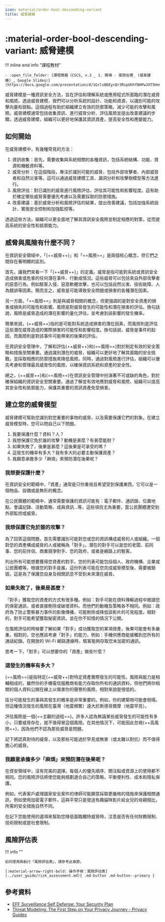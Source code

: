 ```yaml
---
icon: material/order-bool-descending-variant
title: 威脅建模
---
```

# :material-order-bool-descending-variant: 威脅建模

!!! inline end info "課程教材"

    - :open_file_folder: [課程簡報（CSCS, v.3 _ 1. 開場 - 風險在哪_ (威脅建模)_, Google Slides）](https://docs.google.com/presentation/d/1GrlsB6EycQr3RspUhhfBHPwJXT5Hnmhr/)

威脅建模是一種資訊安全方法，旨在評估和理解系統或應用程式所面臨的潛在威脅和風險。透過威脅建模，我們可以分析系統的設計、功能和資源，以識別可能的攻擊向量和弱點。這個過程有助於組織建立有效的防禦策略，減少可能的攻擊和風險。威脅建模通常包括收集資訊、進行威脅分析、評估風險並提出改善建議的步驟。透過威脅建模，組織可以更好地保護其資訊資產，提高安全性和應變能力。

## 如何開始

在威脅建模中，有幾種常見的方法：

1. 資訊收集：首先，需要收集與系統相關的各種資訊，包括系統結構、功能、資源和機敏資料等。
2. 威脅分析：在這個階段，專注於識別可能的威脅，包括外部攻擊者、內部威脅者和自然災害等。這可以通過威脅建模工具、漏洞分析和攻擊樹模型等方法進行。
3. 風險評估：對已識別的威脅進行風險評估，評估其可能性和影響程度。這有助於確定哪些威脅需要優先考慮以及需要採取的防禦措施。
4. 改善建議：基於威脅分析和風險評估的結果，提出改善建議，包括加強系統設計、實施安全控制和加強監控等。

透過這些方法，組織可以更全面地了解其資訊安全風險並制定相應的對策，從而提高系統的安全性和抵禦能力。

## 威脅與風險有什麼不同？

在資訊安全領域中，「{++威脅++}」和「==風險==」是兩個核心概念，但它們之間存在著明顯的區別。

首先，讓我們來看一下「{++威脅++}」的定義。威脅是指可能對系統或資訊安全造成損害或危害的任何潛在事件、行動或情況。這些威脅可以包括來自外部攻擊者的惡意行為，例如駭客入侵、惡意軟體攻擊，也可以包括自然災害、技術故障、人為錯誤等因素。簡而言之，威脅是可能導致安全問題或損害的各種潛在因素。

另一方面，「==風險==」則是與威脅相關的概念，但更強調的是對安全資產的損害或損失的可能性和影響。風險是對威脅發生的可能性和潛在損害的評估。換句話說，風險是威脅造成的潛在影響的量化評估，並考慮到該影響的發生機率。

簡單來說，{++威脅++}指的是可能對系統造成損害的潛在因素，而風險則是評估這些潛在威脅造成的實際損害的可能性和影響程度。換句話說，威脅是事件的起因，而風險則是對該事件可能帶來的後果的評估。

在資訊安全管理中，了解和評估{++威脅++}和{==風險==}對於制定有效的安全策略和措施至關重要。通過識別潛在的威脅，組織可以更好地了解其面臨的安全挑戰，並採取相應的防禦措施來降低風險。同時，通過對風險進行評估，組織可以優先考慮和管理最具威脅性的風險，以確保資訊系統和資產的安全性。

總之，{++威脅++}和{==風險==}在資訊安全管理中扮演著不可或缺的角色，對於確保組織的資訊安全至關重要。通過了解並有效地應對威脅和風險，組織可以提高其安全性和抵禦能力，保護其重要的資訊資產免受損害。

## 建立您的威脅模型

威脅建模可幫助您識別對您重要的事物的威脅，以及需要保護它們的對象。在建立威脅模型時，您可以問自己以下問題。

1. 我要保護什麼？資料？人？
2. 我想保護它免於誰的攻擊？動機是甚麼？有甚麼能耐？
3. 如果失敗了，後果是甚麼？這後果是可承受的嗎？
4. 這發生的機率有多大？我有多大的必要主動保護資產？
5. 我願意承擔多少「麻煩」來預防潛在後果呢？

### 我想要保護什麼？

在資訊安全的範疇中，「資產」通常是只你重視且希望受到保護東西，它可以是一個物品、設備或是無形的概念。

在公民團體的範疇中，通常需要保護的資訊可能有：電子郵件、通訊錄、位置地點、會議記錄、活動策略、成員資訊...等，這些項目尤為重要，當公民團體遭受到外部監控或威脅。

### 我想保護它免於誰的攻擊？

為了回答這個問題，首先需要識別可能對您或您的資訊構成威脅的人或組織。一個對您的資產構成威脅的人或被稱為「對手」。潛在的對手可以是您的老闆、前同事、您的前伴侶、商業競爭對手、您的政府，或者是網路上的駭客。

列出所有可能想要獲得您資產的對手。您的列表可能包括個人、政府機構、企業或公民團體等。根據您的對手是誰，這份列表可能在您完成威脅模型後、需要被銷毀。這是為了保護您自身及相關訊息不受到未來潛在威脅。

### 如果失敗了，後果是甚麼？

「對手」獲取您的資產的方式有很多種。例如：對手可能在資料傳輸過程中閱讀您的保密通訊，或者直接刪除或破壞資料。而他們的動機及策略各不相同。例如：政府為了防止警察暴力事件的影像傳播，可能刪除或降低該影片的可見程度。相對的，對手可能希望獲取秘密資訊，並在你不知情的情況下公開。

在風險評估的時候要了解如果「對手」成功獲取您的某項資產，後果可能會有多嚴重。相對的，您也應該考慮「對手」的能力，例如：手機供應商能接觸到您所有的通話紀錄。在開放的 Wi-Fi 網路連線時，駭客能夠存取您未加密的通訊。

思考一下，「對手」可以想要你的「資產」做些什麼？

### 這發生的機率有多大？

{==風險==}是指特定{++威脅++}對特定資產實際發生的可能性。風險與能力是相輔相成的，雖然你的手機電信服務商有能力存取你所有的通訊資料，但他們將你相關的個人資料公開在線上以傷害你的聲譽的風險、相對來說是很低的。

區分可能發生的事與其發生的概率是非常重要的。例如，你的建築物可能會倒塌，但這種情況發生的風險在臺灣（地震頻繁）遠大於斯德哥爾摩（地震罕見）。

評估風險是一個{==主觀的過程==}。許多人認為無論某些威脅發生的可能性有多小，只要威脅存在，就不值得冒這個風險。在其他情況下，可能因此忽視{++高風險++}，因為他們不認為那些威脅是問題。

記下將認真對待的威脅，以及那些可能過於罕見或無害（或太難以對抗）而不值得擔心的威脅。

### 我願意承擔多少「麻煩」來預防潛在後果呢？

在資安領域中，沒有完美的選擇。每個人的優先順序、關注點或資源上的使用都不相同。您的風險評估將使您能夠規劃適合自己的策略，平衡便利性、成本和隱私保護。

例如，代表客戶處理國家安全案件的律師可能願意採取更嚴格的措施來保護相關通訊，例如使用加密電子郵件，這與平常只是發送有趣貓咪影片給女兒的母親相比，所需的安全措施自然不同。

在記下您能使用的選項來幫助您降低面臨獨特威脅時，注意是否有任何財務限制、技術限制或是社會限制。

## 風險評估表

!!! info ""

    如何使用與執行「風險評估表」，請參考此章節。

    [:material-arrow-right-bold: 操作手冊：風險評估表](../user_guide/risk_assessment.md){ .md-button .md-button--primary }

## 參考資料

- [EFF Surveillance Self Defense: Your Security Plan](https://ssd.eff.org/en/module/your-security-plan)
- [Threat Modeling: The First Step on Your Privacy Journey - Privacy Guides](https://www.privacyguides.org/en/basics/threat-modeling/)
